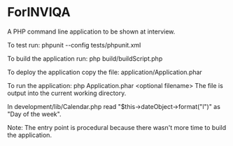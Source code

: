 # ForINVIQA
A PHP command line application to be shown at interview.

To test run:
  phpunit --config tests/phpunit.xml

To build the application run:
  php build/buildScript.php
  
To deploy the application copy the file:
  application/Application.phar
  
To run the application:
  php Application.phar \<optional filename\>
The file is output into the current working directory.
  
In development/lib/Calendar.php read "$this->dateObject->format("l")"  as "Day of the week".

Note: The entry point is procedural because there wasn't more time to build the application.
